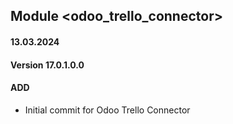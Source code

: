 ## Module <odoo_trello_connector>

#### 13.03.2024
#### Version 17.0.1.0.0
#### ADD

- Initial commit for Odoo Trello Connector
